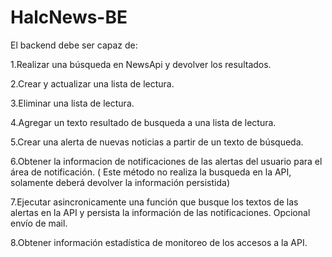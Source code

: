 # HalcNews-BE

El backend debe ser capaz de:

1.Realizar una búsqueda en NewsApi y devolver los resultados.

2.Crear y actualizar una lista de lectura.

3.Eliminar una lista de lectura.

4.Agregar un texto resultado de busqueda a una lista de lectura.

5.Crear una alerta de nuevas noticias a partir de un texto de búsqueda.

6.Obtener la informacion de notificaciones de las alertas del usuario para el área de notificación. ( Este método no realiza la busqueda en la API, solamente deberá devolver la información persistida)

7.Ejecutar asincronicamente una función que busque los textos de las alertas en la API y persista la información de las notificaciones. Opcional envío de mail.

8.Obtener información estadística de monitoreo de los accesos a la API.
